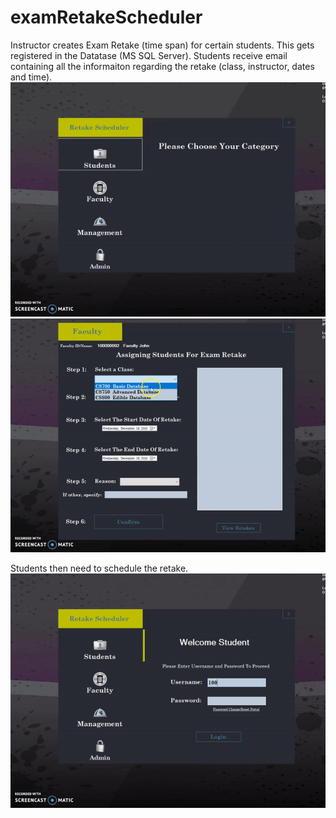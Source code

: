 # examRetakeScheduler
Instructor creates Exam Retake (time span) for certain students. This gets registered in the Datatase (MS SQL Server). Students receive email containing all the informaiton regarding the retake (class, instructor, dates and time).
![](examRetake.gif)
![](examRetake2.gif)

Students then need to schedule the retake.
![](examRetake3.gif)

